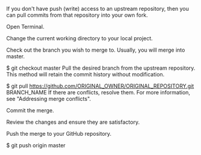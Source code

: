 If you don't have push (write) access to an upstream repository, then you can pull commits from that repository into your own fork.

Open Terminal.

Change the current working directory to your local project.

Check out the branch you wish to merge to. Usually, you will merge into master.

$ git checkout master
Pull the desired branch from the upstream repository. This method will retain the commit history without modification.

$ git pull https://github.com/ORIGINAL_OWNER/ORIGINAL_REPOSITORY.git BRANCH_NAME
If there are conflicts, resolve them. For more information, see "Addressing merge conflicts".

Commit the merge.

Review the changes and ensure they are satisfactory.

Push the merge to your GitHub repository.

$ git push origin master
